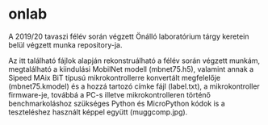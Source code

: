 # onlab
A 2019/20 tavaszi félév során végzett Önálló laboratórium tárgy keretein belül végzett munka repository-ja.

Az itt található fájlok alapján rekonstruálható a félév során végzett munkám, megtalálható a kiindulási MobilNet modell (mbnet75.h5),
valamint annak a Sipeed MAix BiT típusú mikrokontrollerre konvertált megfelelője (mbnet75.kmodel) és a hozzá tartozó címke fájl (label.txt),
a mikrokontroller firmware-je, továbbá a PC-s illetve mikrokontrolleren történő benchmarkoláshoz szükséges Python és MicroPython kódok is a teszteléshez használt képpel együtt (muggcomp.jpg).
